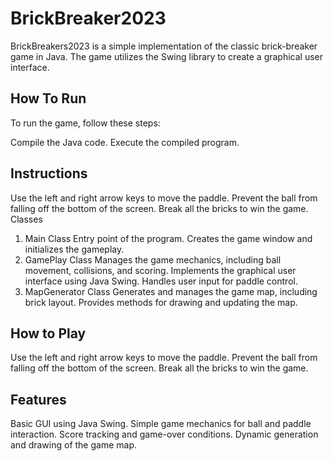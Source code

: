 # BrickBreaker2023

BrickBreakers2023 is a simple implementation of the classic brick-breaker game in Java. The game utilizes the Swing library to create a graphical user interface.

## How To Run

To run the game, follow these steps:

Compile the Java code.
Execute the compiled program.

## Instructions
Use the left and right arrow keys to move the paddle.
Prevent the ball from falling off the bottom of the screen.
Break all the bricks to win the game.
Classes
1. Main Class
Entry point of the program.
Creates the game window and initializes the gameplay.
2. GamePlay Class
Manages the game mechanics, including ball movement, collisions, and scoring.
Implements the graphical user interface using Java Swing.
Handles user input for paddle control.
3. MapGenerator Class
Generates and manages the game map, including brick layout.
Provides methods for drawing and updating the map.


## How to Play
Use the left and right arrow keys to move the paddle.
Prevent the ball from falling off the bottom of the screen.
Break all the bricks to win the game.


## Features
Basic GUI using Java Swing.
Simple game mechanics for ball and paddle interaction.
Score tracking and game-over conditions.
Dynamic generation and drawing of the game map.
